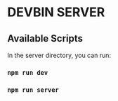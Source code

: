 # DEVBIN SERVER

## Available Scripts

In the server directory, you can run:

### `npm run dev` 

### `npm run server`

## 
